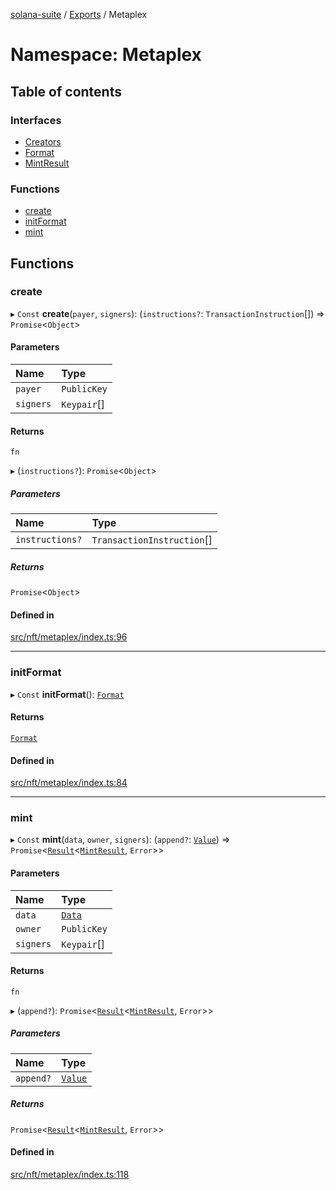 [solana-suite](../README.md) / [Exports](../modules.md) / Metaplex

# Namespace: Metaplex

## Table of contents

### Interfaces

- [Creators](../interfaces/Metaplex.Creators.md)
- [Format](../interfaces/Metaplex.Format.md)
- [MintResult](../interfaces/Metaplex.MintResult.md)

### Functions

- [create](Metaplex.md#create)
- [initFormat](Metaplex.md#initformat)
- [mint](Metaplex.md#mint)

## Functions

### create

▸ `Const` **create**(`payer`, `signers`): (`instructions?`: `TransactionInstruction`[]) => `Promise`<`Object`\>

#### Parameters

| Name | Type |
| :------ | :------ |
| `payer` | `PublicKey` |
| `signers` | `Keypair`[] |

#### Returns

`fn`

▸ (`instructions?`): `Promise`<`Object`\>

##### Parameters

| Name | Type |
| :------ | :------ |
| `instructions?` | `TransactionInstruction`[] |

##### Returns

`Promise`<`Object`\>

#### Defined in

[src/nft/metaplex/index.ts:96](https://github.com/fukaoi/solana-suite/blob/5119ed2/src/nft/metaplex/index.ts#L96)

___

### initFormat

▸ `Const` **initFormat**(): [`Format`](../interfaces/Metaplex.Format.md)

#### Returns

[`Format`](../interfaces/Metaplex.Format.md)

#### Defined in

[src/nft/metaplex/index.ts:84](https://github.com/fukaoi/solana-suite/blob/5119ed2/src/nft/metaplex/index.ts#L84)

___

### mint

▸ `Const` **mint**(`data`, `owner`, `signers`): (`append?`: [`Value`](../interfaces/Append.Value.md)) => `Promise`<[`Result`](../modules.md#result)<[`MintResult`](../interfaces/Metaplex.MintResult.md), `Error`\>\>

#### Parameters

| Name | Type |
| :------ | :------ |
| `data` | [`Data`](../classes/MetaplexInstructure.Data.md) |
| `owner` | `PublicKey` |
| `signers` | `Keypair`[] |

#### Returns

`fn`

▸ (`append?`): `Promise`<[`Result`](../modules.md#result)<[`MintResult`](../interfaces/Metaplex.MintResult.md), `Error`\>\>

##### Parameters

| Name | Type |
| :------ | :------ |
| `append?` | [`Value`](../interfaces/Append.Value.md) |

##### Returns

`Promise`<[`Result`](../modules.md#result)<[`MintResult`](../interfaces/Metaplex.MintResult.md), `Error`\>\>

#### Defined in

[src/nft/metaplex/index.ts:118](https://github.com/fukaoi/solana-suite/blob/5119ed2/src/nft/metaplex/index.ts#L118)
